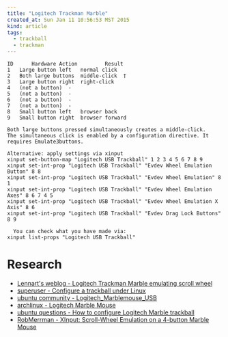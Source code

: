 ```yaml
---
title: "Logitech Trackman Marble"
created_at: Sun Jan 11 10:56:53 MST 2015
kind: article
tags:
  - trackball
  - trackman
---
```


~~~~~~~~~~~~~
ID     	Hardware Action     	Result                
1 	Large button left 	normal click
2 	Both large buttons 	middle-click  †
3 	Large button right 	right-click
4 	(not a button) 	-
5 	(not a button) 	-
6 	(not a button) 	-
7 	(not a button) 	-
8 	Small button left 	browser back
9 	Small button right 	browser forward 

Both large buttons pressed simultaneously creates a middle-click.
The simultaneous click is enabled by a configuration directive. It requires Emulate3buttons. 
~~~~~~~~~~~~~

~~~~~~~~~~~~~
Alternative: apply settings via xinput
xinput set-button-map "Logitech USB Trackball" 1 2 3 4 5 6 7 8 9
xinput set-int-prop "Logitech USB Trackball" "Evdev Wheel Emulation Button" 8 8
xinput set-int-prop "Logitech USB Trackball" "Evdev Wheel Emulation" 8 1
xinput set-int-prop "Logitech USB Trackball" "Evdev Wheel Emulation Axes" 8 6 7 4 5
xinput set-int-prop "Logitech USB Trackball" "Evdev Wheel Emulation X Axis" 8 6
xinput set-int-prop "Logitech USB Trackball" "Evdev Drag Lock Buttons" 8 9

  You can check what you have made via:
xinput list-props "Logitech USB Trackball"
~~~~~~~~~~~~~


# Research


* [Lennart's weblog - Logitech Trackman Marble emulating scroll wheel](http://blog.karssen.org/2010/09/11/linux-the-logitech-trackman-marble-and-emulating-a-scroll-wheel/)
* [superuser - Configure a trackball under Linux](http://superuser.com/questions/374504/configure-a-trackball-under-linux-without-editing-xorg-conf)
* [ubuntu community - Logitech_Marblemouse_USB](https://help.ubuntu.com/community/Logitech_Marblemouse_USB)
* [archlinux - Logitech Marble Mouse](https://wiki.archlinux.org/index.php/Logitech_Marble_Mouse)
* [ubuntu questions - How to configure Logitech Marble trackball](http://askubuntu.com/questions/66253/how-to-configure-logitech-marble-trackball)
* [RobMerrman - XInput: Scroll-Wheel Emulation on a 4-button Marble Mouse](http://www.robmeerman.co.uk/unix/xinput)

